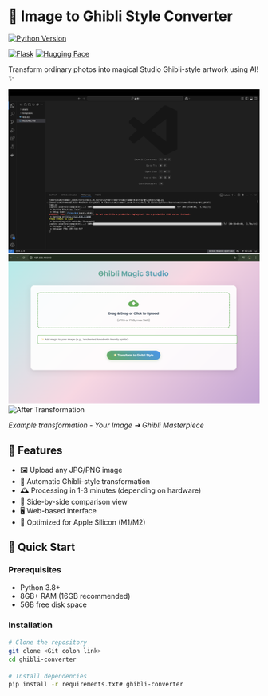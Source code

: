 # 🎨 Image to Ghibli Style Converter

[![Python Version](https://img.shields.io/badge/python-3.8%2B-blue)](https://python.org)

[![Flask](https://img.shields.io/badge/Flask-2.0%2B-lightgrey)](https://flask.palletsprojects.com/)
[![Hugging Face](https://img.shields.io/badge/Hugging%20Face-Models-brightgreen)](https://huggingface.co)

Transform ordinary photos into magical Studio Ghibli-style artwork using AI! ✨

![Pip line ](static/images/1.jpeg)
![Interface ](static/images/2.jpeg)
![After Transformation](static/images/3.jpeg)

*Example transformation - Your Image ➔ Ghibli Masterpiece*

## 🌟 Features

- 🖼️ Upload any JPG/PNG image
- 🎨 Automatic Ghibli-style transformation
- 🕰️ Processing in 1-3 minutes (depending on hardware)
- 📸 Side-by-side comparison view
- 🖥️ Web-based interface
- 🍎 Optimized for Apple Silicon (M1/M2)

## 🚀 Quick Start

### Prerequisites
- Python 3.8+
- 8GB+ RAM (16GB recommended)
- 5GB free disk space

### Installation
```bash
# Clone the repository
git clone <Git colon link>
cd ghibli-converter

# Install dependencies
pip install -r requirements.txt# ghibli-converter
